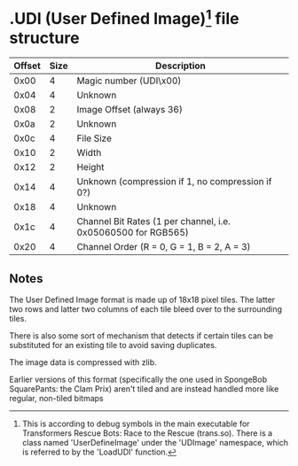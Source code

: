 # .UDI (User Defined Image)[^1] file structure

| Offset | Size | Description |
| ------ | ---- | ----------- |
| 0x00 | 4 | Magic number (UDI\x00) |
| 0x04 | 4 | Unknown |
| 0x08 | 2 | Image Offset (always 36) |
| 0x0a | 2 | Unknown |
| 0x0c | 4 | File Size |
| 0x10 | 2 | Width |
| 0x12 | 2 | Height |
| 0x14 | 4 | Unknown (compression if 1, no compression if 0?) |
| 0x18 | 4 | Unknown |
| 0x1c | 4 | Channel Bit Rates (1 per channel, i.e. 0x05060500 for RGB565) |
| 0x20 | 4 | Channel Order (R = 0, G = 1, B = 2, A = 3) |

## Notes

The User Defined Image format is made up of 18x18 pixel tiles. The latter two rows and latter two columns of each tile bleed over to the surrounding tiles.

There is also some sort of mechanism that detects if certain tiles can be substituted for an existing tile to avoid saving duplicates.

The image data is compressed with zlib.

[^1]: This is according to debug symbols in the main executable for Transformers Rescue Bots: Race to the Rescue (trans.so). There is a class named 'UserDefineImage' under the 'UDImage' namespace, which is referred to by the 'LoadUDI' function.

Earlier versions of this format (specifically the one used in SpongeBob SquarePants: the Clam Prix) aren't tiled and are instead handled more like regular, non-tiled bitmaps
